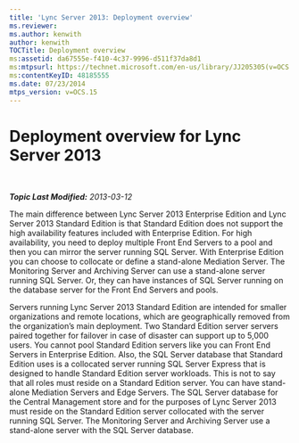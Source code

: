 ```yaml
---
title: 'Lync Server 2013: Deployment overview'
ms.reviewer: 
ms.author: kenwith
author: kenwith
TOCTitle: Deployment overview
ms:assetid: da67555e-f410-4c37-9996-d511f37da8d1
ms:mtpsurl: https://technet.microsoft.com/en-us/library/JJ205305(v=OCS.15)
ms:contentKeyID: 48185555
ms.date: 07/23/2014
mtps_version: v=OCS.15
---
```


<div data-xmlns="http://www.w3.org/1999/xhtml">

<div class="topic" data-xmlns="http://www.w3.org/1999/xhtml" data-msxsl="urn:schemas-microsoft-com:xslt" data-cs="http://msdn.microsoft.com/en-us/">

<div data-asp="http://msdn2.microsoft.com/asp">

# Deployment overview for Lync Server 2013

</div>

<div id="mainSection">

<div id="mainBody">

<span> </span>

_**Topic Last Modified:** 2013-03-12_

The main difference between Lync Server 2013 Enterprise Edition and Lync Server 2013 Standard Edition is that Standard Edition does not support the high availability features included with Enterprise Edition. For high availability, you need to deploy multiple Front End Servers to a pool and then you can mirror the server running SQL Server. With Enterprise Edition you can choose to collocate or define a stand-alone Mediation Server. The Monitoring Server and Archiving Server can use a stand-alone server running SQL Server. Or, they can have instances of SQL Server running on the database server for the Front End Servers and pools.

Servers running Lync Server 2013 Standard Edition are intended for smaller organizations and remote locations, which are geographically removed from the organization’s main deployment. Two Standard Edition server servers paired together for failover in case of disaster can support up to 5,000 users. You cannot pool Standard Edition servers like you can Front End Servers in Enterprise Edition. Also, the SQL Server database that Standard Edition uses is a collocated server running SQL Server Express that is designed to handle Standard Edition server workloads. This is not to say that all roles must reside on a Standard Edition server. You can have stand-alone Mediation Servers and Edge Servers. The SQL Server database for the Central Management store and for the purposes of Lync Server 2013 must reside on the Standard Edition server collocated with the server running SQL Server. The Monitoring Server and Archiving Server use a stand-alone server with the SQL Server database.

</div>

<span> </span>

</div>

</div>

</div>

